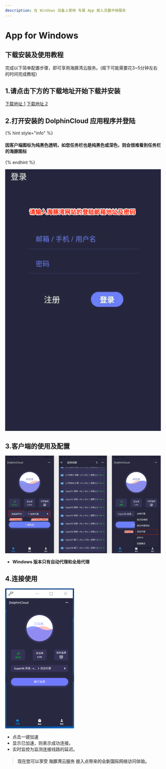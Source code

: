 ```yaml
---
description: 在 Windows 设备上使用 专属 App 接入流量中继服务
---
```


# App for Windows

## 下载安装及使用教程

完成以下简单配置步骤，即可享用海豚湾云服务。\(阁下可能需要花3~5分钟左右的时间完成教程\)

## 1.请点击下方的下载地址开始下载并安装

[下载地址 1](https://oss-hitun.sgp1.cdn.digitaloceanspaces.com/app/DolphinCloud.exe)    [下载地址 2](http://app.hitun.me/%E6%B5%B7%E8%B1%9A%E6%B9%BE.rar)

## 2.打开安装的 DolphinCloud 应用程序并登陆

{% hint style="info" %}
#### 因客户端图标为纯黑色透明，如您任务栏也是纯黑色或深色，则会很难看到任务栏的海豚图标
{% endhint %}

![](../../.gitbook/assets/screenshot.png)

## **3.客户端的使用及配置**

![](../../.gitbook/assets/2.png)

* **Windows 版本只有自动代理和全局代理**

## **4.连接使用**

![](../../.gitbook/assets/2020-04-25-at-5.11-am.png)

* 点击一键加速
* 显示已加速，则表示成功连接。
* 实时监控为监测连接线路的延迟。

> #### 现在您可以享受 海豚湾云服务 接入点带来的全新国际网络访问体验。

